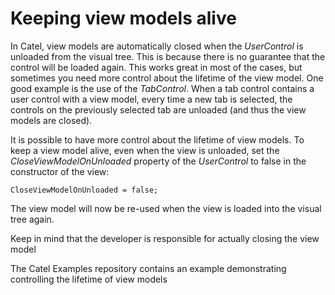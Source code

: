 # Keeping view models alive

In Catel, view models are automatically closed when the *UserControl* is unloaded from the visual tree. This is because there is no guarantee that the control will be loaded again. This works great in most of the cases, but sometimes you need more control about the lifetime of the view model. One good example is the use of the *TabControl*. When a tab control contains a user control with a view model, every time a new tab is selected, the controls on the previously selected tab are unloaded (and thus the view models are closed).

It is possible to have more control about the lifetime of view models. To keep a view model alive, even when the view is unloaded, set the *CloseViewModelOnUnloaded* property of the *UserControl* to false in the constructor of the view:

```
CloseViewModelOnUnloaded = false;
```

The view model will now be re-used when the view is loaded into the visual tree again.

Keep in mind that the developer is responsible for actually closing the view model

The Catel Examples repository contains an example demonstrating controlling the lifetime of view models

